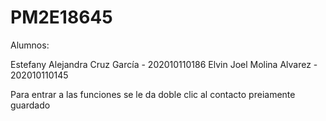 # PM2E18645

Alumnos:

Estefany Alejandra Cruz García - 202010110186 Elvin Joel Molina Alvarez - 202010110145

Para entrar a las funciones se le da doble clic al contacto preiamente guardado

